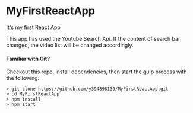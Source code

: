 # MyFirstReactApp
It's my first React App

This app has used the Youtube Search Api. If the content of search bar changed, the video list will be changed accordingly.

#### Familiar with Git?
Checkout this repo, install dependencies, then start the gulp process with the following:

```
> git clone https://github.com/y394898139/MyFirstReactApp.git
> cd MyFirstReactApp
> npm install
> npm start
```
